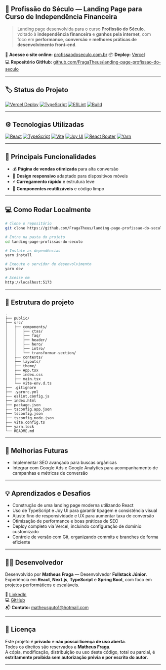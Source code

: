 ## 🚀 Profissão do Século — Landing Page para Curso de Independência Financeira

> Landing page desenvolvida para o curso **Profissão do Século**, voltado à **independência financeira** e **ganhos pela internet**, com foco em **performance**, **conversão** e **melhores práticas de desenvolvimento front-end**.

🔗 **Acesse o site online:** [profissaodoseculo.com.br](profissaodoseculo.com.br)
📦 **Deploy:** [Vercel](https://vercel.com)  
💻 **Repositório GitHub:** [github.com/FragaTheus/landing-page-profissao-do-seculo](https://github.com/FragaTheus/landing-page-profissao-do-seculo)

---

## 🏷️ Status do Projeto

[![Vercel Deploy](https://img.shields.io/badge/Vercel-Deploy-brightgreen?style=for-the-badge&logo=vercel&logoColor=white)](https://vercel.com)
[![TypeScript](https://img.shields.io/badge/TypeScript-3178C6?style=for-the-badge&logo=typescript&logoColor=white)](https://www.typescriptlang.org/)
[![ESLint](https://img.shields.io/badge/ESLint-4B32C3?style=for-the-badge&logo=eslint&logoColor=white)](https://eslint.org/)
[![Build](https://img.shields.io/badge/Build-Passing-brightgreen?style=for-the-badge)](https://github.com/FragaTheus/landing-page-profissao-do-seculo/actions)

---

## ⚙️ Tecnologias Utilizadas

[![React](https://img.shields.io/badge/React-20232A?style=for-the-badge&logo=react&logoColor=61DAFB)](https://reactjs.org/)
[![TypeScript](https://img.shields.io/badge/TypeScript-3178C6?style=for-the-badge&logo=typescript&logoColor=white)](https://www.typescriptlang.org/)
[![Vite](https://img.shields.io/badge/Vite-646CFF?style=for-the-badge&logo=vite&logoColor=FFD62E)](https://vitejs.dev/)
[![Joy UI](https://img.shields.io/badge/Joy%20UI-007FFF?style=for-the-badge&logo=mui&logoColor=white)](https://mui.com/joy-ui/)
[![React Router](https://img.shields.io/badge/React_Router-CA4245?style=for-the-badge&logo=react-router&logoColor=white)](https://reactrouter.com/)
[![Yarn](https://img.shields.io/badge/Yarn-2C8EBB?style=for-the-badge&logo=yarn&logoColor=white)](https://yarnpkg.com/)

---

## 🧠 Principais Funcionalidades

- 💰 **Página de vendas otimizada** para alta conversão  
- 📱 **Design responsivo** adaptado para dispositivos móveis  
- ⚡ **Carregamento rápido** e estrutura leve  
- 🧩 **Componentes reutilizáveis** e código limpo    

---

## 💻 Como Rodar Localmente

```bash
# Clone o repositório
git clone https://github.com/FragaTheus/landing-page-profissao-do-seculo.git](https://github.com/FragaTheus/landing-page-profissao-do-futuro.git

# Entre na pasta do projeto
cd landing-page-profissao-do-seculo

# Instale as dependências
yarn install

# Execute o servidor de desenvolvimento
yarn dev

# Acesse em
http://localhost:5173
```
---

## 📁 Estrutura do projeto
```
.
├── public/
├── src/
│   ├── components/
│   │   ├── ctas/
│   │   ├── faq/
│   │   ├── header/
│   │   ├── hero/
│   │   ├── intro/
│   │   └── transformar-section/
│   ├── contexts/
│   ├── layouts/
│   ├── theme/
│   ├── App.tsx
│   ├── index.css
│   ├── main.tsx
│   └── vite-env.d.ts
├── .gitignore
├── .yarnrc.yml
├── eslint.config.js
├── index.html
├── package.json
├── tsconfig.app.json
├── tsconfig.json
├── tsconfig.node.json
├── vite.config.ts
├── yarn.lock
└── README.md
```

---

## 🚀 Melhorias Futuras 

- Implementar SEO avançado para buscas orgânicas
- Integrar com Google Ads e Google Analytics para acompanhamento de campanhas e métricas de conversão

---

## 💡 Aprendizados e Desafios

- Construção de uma landing page moderna utilizando React
- Uso de TypeScript e Joy UI para garantir tipagem e consistência visual
- Ajuste fino de responsividade e UX para aumentar taxa de conversão
- Otimização de performance e boas práticas de SEO
- Deploy completo via Vercel, incluindo configuração de domínio customizado
- Controle de versão com Git, organizando commits e branches de forma eficiente

---

## 👨‍💻 Desenvolvedor

Desenvolvido por **Matheus Fraga** — Desenvolvedor **Fullstack Júnior**.  
Experiência em **React**, **Next.js**, **TypeScript** e **Spring Boot**, com foco em projetos performáticos e escaláveis.

🔗 [LinkedIn](https://www.linkedin.com/in/matheusfraga/)  
💻 [GitHub](https://github.com/FragaTheus)  
📬 **Contato:** [matheusguto1@hotmail.com](mailto:matheusguto1@hotmail.com)

---

## 🪪 Licença

Este projeto é **privado** e **não possui licença de uso aberta**.  
Todos os direitos são reservados a **Matheus Fraga**.  
A cópia, modificação, distribuição ou uso deste código, total ou parcial, é **estritamente proibida sem autorização prévia e por escrito do autor.**

---
